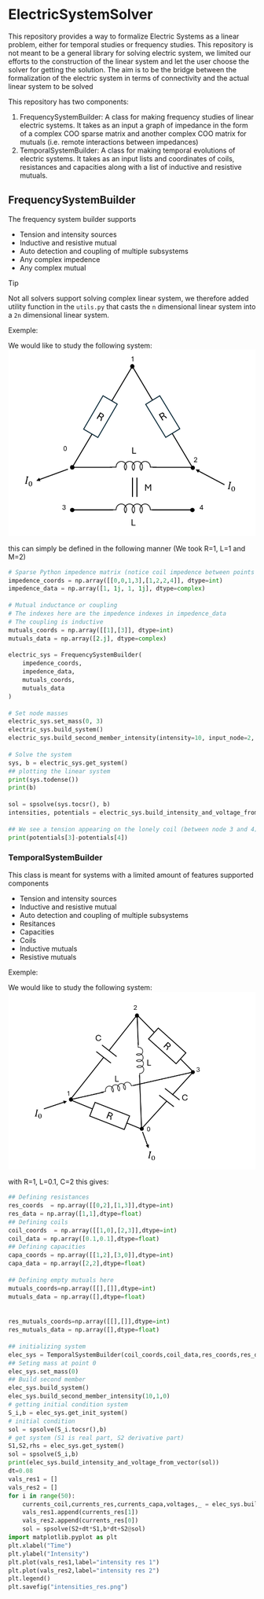# ElectricSystemSolver

This repository provides a way to formalize Electric Systems as a linear problem, either for temporal studies or frequency studies.
This repository is not meant to be a general library for solving electric system, we limited our efforts to the construction of the linear system and let the user choose the solver for getting the solution. The aim is to be the bridge between the formalization of the electric system in terms of connectivity and the actual linear system to be solved

This repository has two components:

1. FrequencySystemBuilder: A class for making frequency studies of linear electric systems. It takes as an input a graph of impedance in the form of a complex COO sparse matrix and another complex COO matrix for mutuals (i.e. remote interactions between impedances)
2. TemporalSystemBuilder: A class for making temporal evolutions of electric systems. It takes as an input lists and coordinates of coils, resistances and capacities along with a list of inductive and resistive mutuals.

## FrequencySystemBuilder

The frequency system builder supports

* Tension and intensity sources
* Inductive and resistive mutual
* Auto detection and coupling of multiple subsystems
* Any complex impedence
* Any complex mutual



> [!TIP]
> Not all solvers support solving complex linear system, we therefore added utility function in the `utils.py`  that casts the `n` dimensional linear system into a `2n` dimensional linear system.

Exemple:

We would like to study the following system:
![Multiple system](img/schema.png)

this can simply be defined in the following manner (We took R=1, L=1 and M=2)
```python
# Sparse Python impedence matrix (notice coil impedence between points 0 and 2, and coil impedence between 3 and 4 )
impedence_coords = np.array([[0,0,1,3],[1,2,2,4]], dtype=int)
impedence_data = np.array([1, 1j, 1, 1j], dtype=complex)

# Mutual inductance or coupling
# The indexes here are the impedence indexes in impedence_data
# The coupling is inductive
mutuals_coords = np.array([[1],[3]], dtype=int)
mutuals_data = np.array([2.j], dtype=complex)

electric_sys = FrequencySystemBuilder(
    impedence_coords,
    impedence_data,
    mutuals_coords,
    mutuals_data
)

# Set node masses
electric_sys.set_mass(0, 3)
electric_sys.build_system()
electric_sys.build_second_member_intensity(intensity=10, input_node=2, output_node=0)

# Solve the system
sys, b = electric_sys.get_system()
## plotting the linear system
print(sys.todense())
print(b)

sol = spsolve(sys.tocsr(), b)
intensities, potentials = electric_sys.build_intensity_and_voltage_from_vector(sol)

## We see a tension appearing on the lonely coil (between node 3 and 4)
print(potentials[3]-potentials[4])
```


### TemporalSystemBuilder

This class is meant for systems with a limited amount of features supported components

* Tension and intensity sources
* Inductive and resistive mutual
* Auto detection and coupling of multiple subsystems
* Resitances
* Capacities
* Coils
* Inductive mutuals
* Resistive mutuals

Exemple:

We would like to study the following system:
![Temporal system](img/schema2.png)

with R=1, L=0.1, C=2 this gives:
```python
## Defining resistances
res_coords  = np.array([[0,2],[1,3]],dtype=int)
res_data = np.array([1,1],dtype=float)
## Defining coils
coil_coords  = np.array([[1,0],[2,3]],dtype=int)
coil_data = np.array([0.1,0.1],dtype=float)
## Defining capacities
capa_coords = np.array([[1,2],[3,0]],dtype=int)
capa_data = np.array([2,2],dtype=float)

## Defining empty mutuals here
mutuals_coords=np.array([[],[]],dtype=int)
mutuals_data = np.array([],dtype=float)


res_mutuals_coords=np.array([[],[]],dtype=int)
res_mutuals_data = np.array([],dtype=float)

## initializing system
elec_sys = TemporalSystemBuilder(coil_coords,coil_data,res_coords,res_data,capa_coords,capa_data,mutuals_coords,mutuals_data,res_mutuals_coords,res_mutuals_data)
## Seting mass at point 0
elec_sys.set_mass(0)
## Build second member
elec_sys.build_system()
elec_sys.build_second_member_intensity(10,1,0)
# getting initial condition system
S_i,b = elec_sys.get_init_system()
# initial condition
sol = spsolve(S_i.tocsr(),b)
# get system (S1 is real part, S2 derivative part)
S1,S2,rhs = elec_sys.get_system()
sol = spsolve(S_i,b)
print(elec_sys.build_intensity_and_voltage_from_vector(sol))
dt=0.08
vals_res1 = []
vals_res2 = []
for i in range(50):
    currents_coil,currents_res,currents_capa,voltages,_ = elec_sys.build_intensity_and_voltage_from_vector(sol)
    vals_res1.append(currents_res[1])
    vals_res2.append(currents_res[0])
    sol = spsolve(S2+dt*S1,b*dt+S2@sol)
import matplotlib.pyplot as plt
plt.xlabel("Time")
plt.ylabel("Intensity")
plt.plot(vals_res1,label="intensity res 1")
plt.plot(vals_res2,label="intensity res 2")
plt.legend()
plt.savefig("intensities_res.png")
```
